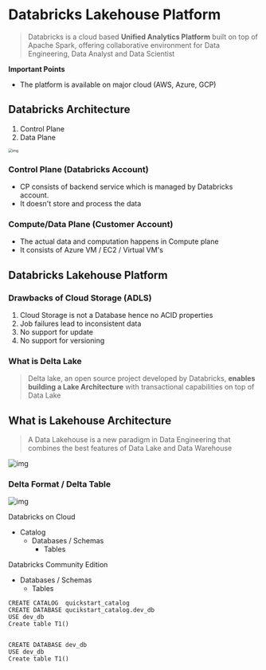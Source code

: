 # Databricks Lakehouse Platform

> Databricks is a cloud based **Unified Analytics Platform** built on top of Apache Spark, offering collaborative environment for Data Engineering, Data Analyst and Data Scientist

**Important Points**

* The platform is available on major cloud (AWS, Azure, GCP)

## Databricks Architecture

1. Control Plane
2. Data Plane

<img src="https://lh7-rt.googleusercontent.com/docsz/AD_4nXdRgAZMqnLYaexkyD5h7yy9OYAIcq-v7ZaCgj1qm_eh0MLHgpYjQUoxjADkFcvz1ygHLoyruhvpu74ddibg9pSkmvMkfcobrDP6S2LC8nGEtLMUC7GcQYpQN6FOgQD1kVhfmQPxnw?key=lx7WpgU5g4eSWZLWc9-UF4Tt" alt="img" style="zoom: 50%;" />

### Control Plane (Databricks Account)

* CP consists of backend service which is managed by Databricks account.
* It doesn't store and process the data

### Compute/Data Plane (Customer Account)

* The actual data and computation happens in Compute plane
* It consists of Azure VM / EC2 / Virtual VM's

## Databricks Lakehouse Platform

### Drawbacks of Cloud Storage (ADLS)

1. Cloud Storage is not a Database hence no ACID properties
2. Job failures lead to inconsistent data
3. No support for update
4. No support for versioning

### What is Delta Lake

> Delta lake, an open source project developed by Databricks, **enables building a Lake Architecture** with transactional capabilities on top of Data Lake

## What is Lakehouse Architecture

> A Data Lakehouse is a new paradigm in Data Engineering that combines the best features of Data Lake and Data Warehouse

![img](https://lh7-rt.googleusercontent.com/docsz/AD_4nXfB_urzSGDr5TZBbpzsjB0N6hI4hyYdWqrVZ7lF_6Pzwm_ieAxU7ZVrIcVs_Q-Fd37bQkNTaTD1K4j-TP3McW7sF2f46ssZnBc6fO7mKAN9Z-mL_zYDj2u6CPsyv3xP6uFbjdQBw-SJQTDaRFIf0mUOK48M?key=ifuSKoMy61kApFwZIJr_Qw)

### Delta Format / Delta Table

![img](https://lh7-rt.googleusercontent.com/docsz/AD_4nXdHJpKRHV5WuOOa3mTq-7SMMrpONAkoHxJnKbozNIxE6xR7lM-a2c8Ii6etaB3bt4ZAlWyxDLL91u2bLFdDnAxqfzeHoK29m2LdV4Fo8BUrFNSXHBZacEXUgEkhLTbpPTjWdKtFt1WoUFbjnmWMpxgsjb92?key=4Rz5oAhaCGSXjS-ndVjNeA)



Databricks on Cloud

* Catalog
  * Databases / Schemas
    * Tables

Databricks Community Edition

* Databases / Schemas
  * Tables





```
CREATE CATALOG 	quickstart_catalog
CREATE DATABASE qucikstart_catalog.dev_db
USE dev_db
Create table T1()


CREATE DATABASE dev_db
USE dev_db
Create table T1()
```

